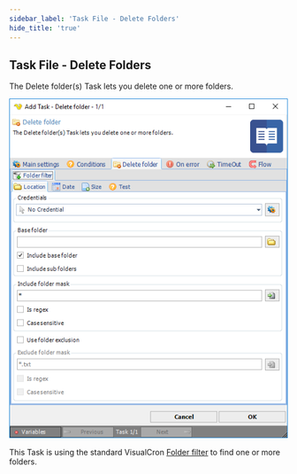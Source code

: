 ```yaml
---
sidebar_label: 'Task File - Delete Folders'
hide_title: 'true'
---
```


## Task File - Delete Folders

The Delete folder(s) Task lets you delete one or more folders.

![](../../../static/img/taskfiledeletefolders.png)

This Task is using the standard VisualCron [Folder filter](job-tasks-folder-filter) to find one or more folders.

